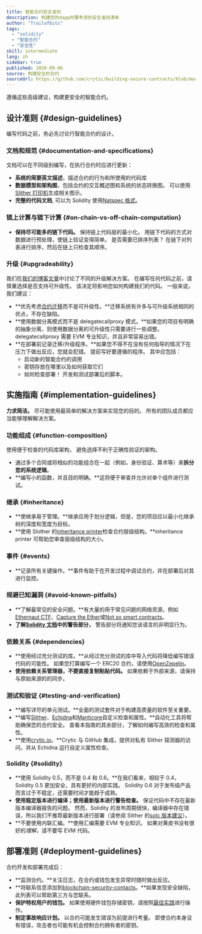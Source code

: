 ```yaml
---
title: 智能合约安全准则
description: 构建您的dapp时要考虑的安全准则清单
author: "Trailofbits"
tags:
  - "solidity"
  - "智能合约"
  - "安全性"
skill: intermediate
lang: zh
sidebar: true
published: 2020-09-06
source: 构建安全的合约
sourceUrl: https://github.com/crytic/building-secure-contracts/blob/master/development-guidelines/guidelines.md
---
```


遵循这些高级建议，构建更安全的智能合约。

## 设计准则 {#design-guidelines}

编写代码之前，务必先讨论行智能合约的设计。

### 文档和规范 {#documentation-and-specifications}

文档可以在不同级别编写，在执行合约时应进行更新：

- **系统的简要英文描述**，描述合约的行为和所使用的代码库
- **数据模型和架构图**，包括合约的交互概述图和系统的状态转换图。 可以使用[Slither 打印机](https://github.com/crytic/slither/wiki/Printer-documentation)生成相关图示。
- **完整的代码文档**, 可以为 Solidity 使用[Natspec 格式](https://solidity.readthedocs.io/en/develop/natspec-format.html)。

### 链上计算与链下计算 {#on-chain-vs-off-chain-computation}

- **保持尽可能多的链下代码。** 保持链上代码层的最小化。 用链下代码的方式对数据进行预处理，使链上验证变得简单。 是否需要已排序列表？ 在链下对列表进行排序，然后在链上只检查其顺序。

### 升级 {#upgradeability}

我们在[我们的博客文章](https://blog.trailofbits.com/2018/09/05/contract-upgrade-anti-patterns/)中讨论了不同的升级解决方案。 在编写任何代码之前，请慎重选择是否支持可升级性。 该决定将影响您如何构建我们的代码。 一般来说，我们建议：

- **优先考虑[合约迁移](https://blog.trailofbits.com/2018/10/29/how-contract-migration-works/)而不是可升级性。**迁移系统有许多与可升级系统相同的优点，不存在缺陷。
- **使用数据分离模式而不是 delegatecallproxy 模式。**如果您的项目有明确的抽象分离，则使用数据分离的可升级性只需要进行一些调整。 delegatecallproxy 需要 EVM 专业知识，并且非常容易出错。
- **在部署前记录迁移/升级程序。**如果您不得不在没有任何指导的情况下在压力下做出反应，您就会犯错。 提前写好要遵循的程序。 其中应包括：
  - 启动新的智能合约的调用
  - 密钥存放在哪里以及如何获取它们
  - 如何检查部署！ 开发和测试部署后的脚本。

## 实施指南 {#implementation-guidelines}

**力求简洁。** 尽可能使用最简单的解决方案来实现您的目的。 所有的团队成员都应当能够理解解决方案。

### 功能组成 {#function-composition}

使用便于检查的代码库架构， 避免选择不利于正确性验证的架构。

- 通过多个合同或将相似的功能组合在一起（例如，身份验证、算术等）来**拆分您的系统逻辑**。
- **编写小的函数，并且目的明确。**这将便于审查并允许对单个组件进行测试。

### 继承 {#inheritance}

- **使继承易于管理。**继承应用于划分逻辑，但是，您的项目应以最小化继承树的深度和宽度为目标。
- **使用 Slother 的[inheritance printer](https://github.com/crytic/slither/wiki/Printer-documentation#inheritance-graph)检查合约层级结构。**inheritance printer 可帮助您审查层级结构的大小。

### 事件 {#events}

- **记录所有关键操作。**事件有助于在开发过程中调试合约，并在部署后对其进行监控。

### 规避已知漏洞 {#avoid-known-pitfalls}

- **了解最常见的安全问题。**有大量的用于常见问题的网络资源，例如[Ethernaut CTF](https://ethernaut.openzeppelin.com/)、[Capture the Ether](https://capturetheether.com/)或[Not so smart contracts](https://github.com/crytic/not-so-smart-contracts/)。
- **了解[Solidity 文档](https://solidity.readthedocs.io/en/latest/)中的警告部分，** 警告部分将通知您该语言的非明显行为。

### 依赖关系 {#dependencies}

- **使用经过充分测试的库。**从经过充分测试的库中导入代码将降低编写错误代码的可能性。 如果您打算编写一个 ERC20 合约，请使用[OpenZepelin](https://github.com/OpenZeppelin/openzeppelin-contracts/tree/master/contracts/token/ERC20)。
- **使用依赖关系管理器，不要直接复制粘贴代码。** 如果依赖于外部来源，请保持与原始来源的的同步。

### 测试和验证 {#testing-and-verification}

- **编写详尽的单元测试。**全面的测试套件对于构建高质量的软件至关重要。
- **编写[Slither](https://github.com/crytic/slither)、[Echidna](https://github.com/crytic/echidna)和[Manticore](https://github.com/trailofbits/manticore)自定义检查和属性。**自动化工具将帮助确保您的合约安全。 查看本指南的其余部分，了解如何编写高效的检查和属性。
- **使用[crytic.io](https://crytic.io/)。**Crytic 与 GitHub 集成，提供对私有 Slither 探测器的访问，并从 Echidna 运行自定义属性检查。

### Solidity {#solidity}

- **使用 Solidity 0.5，而不是 0.4 和 0.6。**在我们看来，相较于 0.4，Solidity 0.5 更加安全，具有更好的内部实践。 Solidity 0.6 对于发布级产品而言过于不稳定，还需要时间才能趋于成熟。
- **使用稳定版本进行编译；使用最新版本进行警告检查。** 保证代码中不存在最新版本编译器报告的问题。 然而，Solidity 的发布周期很快，编译器中存在错误，所以我们不推荐最新版本进行部署（请参阅 Slither 的[solc 版本建议](https://github.com/crytic/slither/wiki/Detector-Documentation#recommendation-33)）。
- **不要使用内联汇编。**使用汇编需要 EVM 专业知识。 如果对黄皮书没有很好的*理解*，请不要写 EVM 代码。

## 部署准则 {#deployment-guidelines}

合约开发和部署完成后：

- **监测合约。**关注日志，在合约或钱包发生异常时随时做出反应。
- **将联系信息添加到[blockchain-security-contacts](https://github.com/crytic/blockchain-security-contacts)。**如果发现安全缺陷，此列表可以帮助第三方与您联系。
- **保护特权用户的钱包。** 如果使用硬件钱包存储密钥，请按照[最佳实践](https://blog.trailofbits.com/2018/11/27/10-rules-for-the-secure-use-of-cryptocurrency-hardware-wallets/)进行操作。
- **制定事故响应计划。** 以合约可能发生错误为前提进行考量。 即使合约本身没有错误，攻击者也可能有机会控制合约拥有者的密钥。
